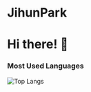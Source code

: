 # JihunPark

# Hi there! 👋

### Most Used Languages
![Top Langs](https://github-readme-stats.vercel.app/api/top-langs/?username=JihunPark03&layout=big)
